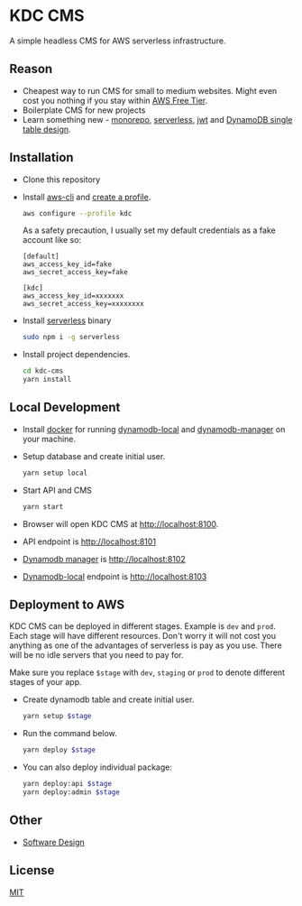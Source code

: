 # KDC CMS

A simple headless CMS for AWS serverless infrastructure.

## Reason

* Cheapest way to run CMS for small to medium websites. Might even cost you nothing if you stay within [AWS Free Tier](https://aws.amazon.com/free/?all-free-tier.sort-by=item.additionalFields.SortRank&all-free-tier.sort-order=asc).
* Boilerplate CMS for new projects
* Learn something new - [monorepo](https://en.wikipedia.org/wiki/Monorepo), [serverless](https://serverless.com), [jwt](https://jwt.io/) and [DynamoDB single table design](https://youtu.be/HaEPXoXVf2k?t=2844).

## Installation

* Clone this repository
* Install [aws-cli](https://docs.aws.amazon.com/en_pv/cli/latest/userguide/cli-chap-install.html) and [create a profile](https://docs.aws.amazon.com/en_pv/cli/latest/userguide/cli-chap-configure.html).
  
  ```bash
  aws configure --profile kdc
  ```

  As a safety precaution, I usually set my default credentials as a fake account like so:

  ```credentials
  [default]
  aws_access_key_id=fake
  aws_secret_access_key=fake

  [kdc]
  aws_access_key_id=xxxxxxx
  aws_secret_access_key=xxxxxxxx
  ```

* Install [serverless](https://serverless.com/) binary
  
  ```bash
  sudo npm i -g serverless
  ```

* Install project dependencies.

  ```bash
  cd kdc-cms
  yarn install
  ```

## Local Development

* Install [docker](https://docs.docker.com/install/) for running [dynamodb-local](https://hub.docker.com/r/amazon/dynamodb-local) and [dynamodb-manager](https://hub.docker.com/r/taydy/dynamodb-manager/) on your machine.

* Setup database and create initial user.

  ```bash
  yarn setup local
  ```

* Start API and CMS

  ```bash
  yarn start
  ```

* Browser will open KDC CMS at [http://localhost:8100](http://localhost:8100).
* API endpoint is [http://localhost:8101](http://localhost:8101)
* [Dynamodb manager](https://hub.docker.com/r/taydy/dynamodb-manager/) is [http://localhost:8102](http://localhost:8102)
* [Dynamodb-local](https://hub.docker.com/r/amazon/dynamodb-local) endpoint is [http://localhost:8103](http://localhost:8103)

## Deployment to AWS

KDC CMS can be deployed in different stages. Example is `dev` and `prod`. Each stage will have different resources. Don't worry it will not cost you anything as one of the advantages of serverless is pay as you use. There will be no idle servers that you need to pay for.

Make sure you replace ```$stage``` with ```dev```, ```staging``` or ```prod``` to denote different stages of your app.

* Create dynamodb table and create initial user.

  ```bash
  yarn setup $stage
  ```

* Run the command below.

  ```bash
  yarn deploy $stage
  ```

* You can also deploy individual package:
  
  ```bash
  yarn deploy:api $stage
  yarn deploy:admin $stage
  ```

## Other

* [Software Design](docs/DESIGN.md)

## License

[MIT](LICENSE)